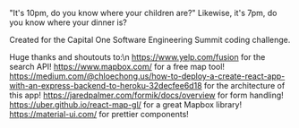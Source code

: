 "It's 10pm, do you know where your children are?"
Likewise, it's 7pm, do you know where your dinner is?

Created for the Capital One Software Engineering Summit coding challenge.

Huge thanks and shoutouts to:\n
https://www.yelp.com/fusion for the search API!
https://www.mapbox.com/ for a free map tool!
https://medium.com/@chloechong.us/how-to-deploy-a-create-react-app-with-an-express-backend-to-heroku-32decfee6d18 for the architecture of this app!
https://jaredpalmer.com/formik/docs/overview for form handling!
https://uber.github.io/react-map-gl/ for a great Mapbox library!
https://material-ui.com/ for prettier components!
